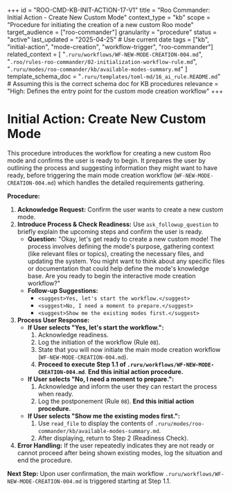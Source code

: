 +++
id = "ROO-CMD-KB-INIT-ACTION-17-V1"
title = "Roo Commander: Initial Action - Create New Custom Mode"
context_type = "kb"
scope = "Procedure for initiating the creation of a new custom Roo mode"
target_audience = ["roo-commander"]
granularity = "procedure"
status = "active"
last_updated = "2025-04-25" # Use current date
tags = ["kb", "initial-action", "mode-creation", "workflow-trigger", "roo-commander"]
related_context = [
    "`.ruru/workflows/WF-NEW-MODE-CREATION-004.md`",
    "`.roo/rules-roo-commander/02-initialization-workflow-rule.md`",
    "`.ruru/modes/roo-commander/kb/available-modes-summary.md`"
]
template_schema_doc = "`.ruru/templates/toml-md/16_ai_rule.README.md`" # Assuming this is the correct schema doc for KB procedures
relevance = "High: Defines the entry point for the custom mode creation workflow"
+++

# Initial Action: Create New Custom Mode

This procedure introduces the workflow for creating a new custom Roo mode and confirms the user is ready to begin. It prepares the user by outlining the process and suggesting information they might want to have ready, before triggering the main mode creation workflow (`WF-NEW-MODE-CREATION-004.md`) which handles the detailed requirements gathering.

**Procedure:**

1.  **Acknowledge Request:** Confirm the user wants to create a new custom mode.
2.  **Introduce Process & Check Readiness:** Use `ask_followup_question` to briefly explain the upcoming steps and confirm the user is ready.
    *   **Question:** "Okay, let's get ready to create a new custom mode! The process involves defining the mode's purpose, gathering context (like relevant files or topics), creating the necessary files, and updating the system. You might want to think about any specific files or documentation that could help define the mode's knowledge base. Are you ready to begin the interactive mode creation workflow?"
    *   **Follow-up Suggestions:**
        *   `<suggest>Yes, let's start the workflow.</suggest>`
        *   `<suggest>No, I need a moment to prepare.</suggest>`
        *   `<suggest>Show me the existing modes first.</suggest>`
3.  **Process User Response:**
    *   **If User selects "Yes, let's start the workflow.":**
        1.  Acknowledge readiness.
        2.  Log the initiation of the workflow (Rule `08`).
        3.  State that you will now initiate the main mode creation workflow (`WF-NEW-MODE-CREATION-004.md`).
        4.  **Proceed to execute Step 1.1 of `.ruru/workflows/WF-NEW-MODE-CREATION-004.md`**. **End this initial action procedure.**
    *   **If User selects "No, I need a moment to prepare.":**
        1.  Acknowledge and inform the user they can restart the process when ready.
        2.  Log the postponement (Rule `08`). **End this initial action procedure.**
    *   **If User selects "Show me the existing modes first.":**
        1.  Use `read_file` to display the contents of `.ruru/modes/roo-commander/kb/available-modes-summary.md`.
        2.  After displaying, return to Step 2 (Readiness Check).
4.  **Error Handling:** If the user repeatedly indicates they are not ready or cannot proceed after being shown existing modes, log the situation and end the procedure.

**Next Step:** Upon user confirmation, the main workflow `.ruru/workflows/WF-NEW-MODE-CREATION-004.md` is triggered starting at Step 1.1.
